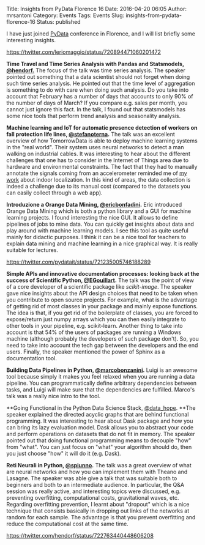 Title: Insights from PyData Florence 16
Date: 2016-04-20 06:05
Author: mrsantoni
Category: Events
Tags: Events
Slug: insights-from-pydata-florence-16
Status: published

I have just joined [PyData](https://www.pycon.it/p3/schedule/pycon7/)
conference in Florence, and I will list briefly some
interesting insights.

https://twitter.com/leriomaggio/status/720894471060201472

**Time Travel and Time Series Analysis with Pandas and Statsmodels,
[@hendorf.](http://twitter.com/hendorf)** The focus of the talk was time
series analysis. The speaker pointed out something that a data scientist
should not forget when doing such time series analysis. He pointed out
that the time level of aggregation is something to do with care when
doing such analysis. Do you take into account that February has a number
of days that accounts to only 90% of the number of days of March? If you
compare e.g. sales per month, you cannot just ignore this fact. In the
talk, I found out that statsmodels has some nice tools that perform
trend analysis and seasonality analysis.

**Machine learning and IoT for automatic presence detection of workers
on fall protection life lines,
[@stefanoterna](http://twitter.com/stefanoterna).** The talk was an
excellent overview of how TomorrowData is able to deploy machine
learning systems in the "real world". Their system uses neural networks
to detect a man walking on industrial cables. It was interesting to hear
about the different challenges that one has to consider in the Internet
of Things area due to hardware and environmental constraints. The fact
that they had to manually annotate the signals coming from an
accelerometer reminded me of [my
work](http://ieeexplore.ieee.org/xpl/login.jsp?tp=&arnumber=7346953&url=http%3A%2F%2Fieeexplore.ieee.org%2Fxpls%2Fabs_all.jsp%3Farnumber%3D7346953)
about indoor localization. In this kind of areas, the data collection is
indeed a challenge due to its manual cost (compared to the datasets you
can easily collect through a web app).

**Introduzione a Orange Data Mining,
[@ericbonfadini](http://twitter.com/ericbonfadini).** Eric introduced
Orange Data Mining which is both a python library and a GUI for machine
learning projects. I found interesting the nice GUI. It allows to define
pipelines of jobs to mine data. You can quickly get insights about data
and play around with machine learning models. I see this tool as quite
useful mainly for didactic purposes. I think it can be a nice tool for
teachers to explain data mining and machine learning in a nice graphical
way. It is really suitable for lectures.

https://twitter.com/pydatait/status/721235005746188289

**Simple APIs and innovative documentation processes: looking back at
the success of Scientific Python,
[@EGouillart](http://twitter.com/EGouillart).** The talk was the point
of view of a core developer of a scientific package like *scikit-image*.
The speaker gave nice insights about the API design choices that need to
be taken when you contribute to open source projects. For example, what
is the advantage of getting rid of most classes in your package and
mainly expose functions. The idea is that, if you get rid of the
boilerplate of classes, you are forced to expose/return just numpy
arrays which you can then easily integrate to other tools in your
pipeline, e.g. scikit-learn. Another thing to take into account is that
54% of the users of packages are running a Windows machine (although
probably the developers of such package don't). So, you need to take
into account the tech gap between the developers and the end users.
Finally, the speaker mentioned the power of Sphinx as a documentation
tool.

**Building Data Pipelines in Python,
[@marcobonzanini](http://twitter.com/marcobonzanini).** Luigi is an
awesome tool because simply it makes you feel relaxed when you are
running a data pipeline. You can programmatically define arbitrary
dependencies between tasks, and Luigi will make sure that the
dependencies are fulfilled. Marco's talk was a really nice intro to the
tool.

**Going Functional in the Python Data Science Stack,
[@data\_hope](http://twitter.com/data_hope). **The speaker explained
the directed acyclic graphs that are behind functional programming. It
was interesting to hear about Dask package and how you can bring its
lazy evaluation model. Dask allows you to abstract your code and perform
operations on datasets that do not fit in memory. The speaker pointed
out that doing functional programming means to decouple "how" from
"what". You can just focus on "what" your algorithm should do, then you
just choose "how" it will do it (e.g. Dask).

**Reti Neurali in Python, [@spiunno](http://twitter.com/spiunno).** The
talk was a great overview of what are neural networks and how you can
implement them with Theano and Lasagne. The speaker was able give a talk
that was suitable both to beginners and both to an intermediate
audience. In particular, the Q&A session was really active, and
interesting topics were discussed, e.g. preventing overfitting,
computational costs, gravitational waves, etc. Regarding overfitting
prevention, I learnt about "dropout" which is a nice technique that
consists basically in dropping out links of the networks at random for
each sample. The advantage is that you prevent overfitting and reduce
the computational cost at the same time.

https://twitter.com/hendorf/status/722763440448606208
